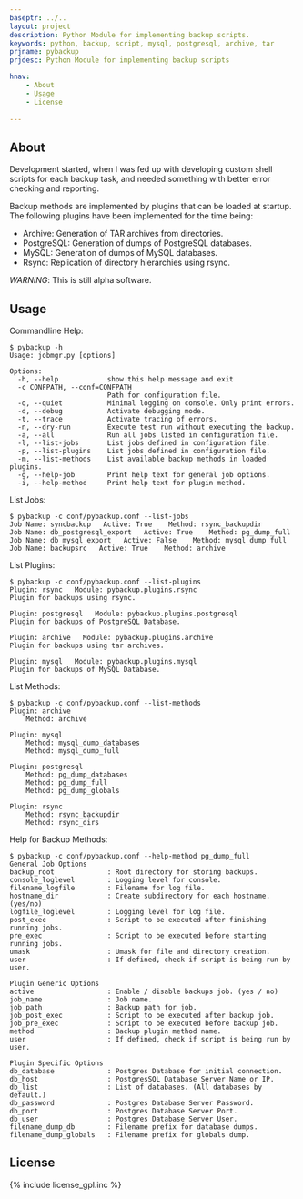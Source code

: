 ```yaml
---
baseptr: ../..
layout: project
description: Python Module for implementing backup scripts.
keywords: python, backup, script, mysql, postgresql, archive, tar
prjname: pybackup
prjdesc: Python Module for implementing backup scripts

hnav:
    - About
    - Usage
    - License
	
---
```



About
-----

Development started, when I was fed up with developing custom shell scripts for 
each backup task, and needed something with better error checking and reporting.

Backup methods are implemented by plugins that can be loaded at startup. The 
following plugins have been implemented for the time being:
* Archive: Generation of TAR archives from directories.
* PostgreSQL: Generation of dumps of PostgreSQL databases.
* MySQL: Generation of dumps of MySQL databases.
* Rsync: Replication of directory hierarchies using rsync.

*WARNING*: This is still alpha software.


Usage
-----

Commandline Help:

	$ pybackup -h
	Usage: jobmgr.py [options]
	
	Options:
	  -h, --help            show this help message and exit
	  -c CONFPATH, --conf=CONFPATH
	                        Path for configuration file.
	  -q, --quiet           Minimal logging on console. Only print errors.
	  -d, --debug           Activate debugging mode.
	  -t, --trace           Activate tracing of errors.
	  -n, --dry-run         Execute test run without executing the backup.
	  -a, --all             Run all jobs listed in configuration file.
	  -l, --list-jobs       List jobs defined in configuration file.
	  -p, --list-plugins    List jobs defined in configuration file.
	  -m, --list-methods    List available backup methods in loaded plugins.
	  -g, --help-job        Print help text for general job options.
	  -i, --help-method     Print help text for plugin method.
	  

List Jobs:

	$ pybackup -c conf/pybackup.conf --list-jobs
	Job Name: syncbackup   Active: True    Method: rsync_backupdir
	Job Name: db_postgresql_export   Active: True    Method: pg_dump_full
	Job Name: db_mysql_export   Active: False    Method: mysql_dump_full
	Job Name: backupsrc   Active: True    Method: archive
	
	
List Plugins:

	$ pybackup -c conf/pybackup.conf --list-plugins
	Plugin: rsync   Module: pybackup.plugins.rsync
	Plugin for backups using rsync.
	
	Plugin: postgresql   Module: pybackup.plugins.postgresql
	Plugin for backups of PostgreSQL Database.
	
	Plugin: archive   Module: pybackup.plugins.archive
	Plugin for backups using tar archives.
	
	Plugin: mysql   Module: pybackup.plugins.mysql
	Plugin for backups of MySQL Database.


List Methods:

	$ pybackup -c conf/pybackup.conf --list-methods
	Plugin: archive
	    Method: archive
	
	Plugin: mysql
	    Method: mysql_dump_databases
	    Method: mysql_dump_full
	
	Plugin: postgresql
	    Method: pg_dump_databases
	    Method: pg_dump_full
	    Method: pg_dump_globals
	
	Plugin: rsync
	    Method: rsync_backupdir
	    Method: rsync_dirs


Help for Backup Methods:

	$ pybackup -c conf/pybackup.conf --help-method pg_dump_full
	General Job Options
	backup_root             : Root directory for storing backups.
	console_loglevel        : Logging level for console.
	filename_logfile        : Filename for log file.
	hostname_dir            : Create subdirectory for each hostname. (yes/no)
	logfile_loglevel        : Logging level for log file.
	post_exec               : Script to be executed after finishing running jobs.
	pre_exec                : Script to be executed before starting running jobs.
	umask                   : Umask for file and directory creation.
	user                    : If defined, check if script is being run by user.
	
	Plugin Generic Options
	active                  : Enable / disable backups job. (yes / no)
	job_name                : Job name.
	job_path                : Backup path for job.
	job_post_exec           : Script to be executed after backup job.
	job_pre_exec            : Script to be executed before backup job.
	method                  : Backup plugin method name.
	user                    : If defined, check if script is being run by user.
	
	Plugin Specific Options
	db_database             : Postgres Database for initial connection.
	db_host                 : PostgresSQL Database Server Name or IP.
	db_list                 : List of databases. (All databases by default.)
	db_password             : Postgres Database Server Password.
	db_port                 : Postgres Database Server Port.
	db_user                 : Postgres Database Server User.
	filename_dump_db        : Filename prefix for database dumps.
	filename_dump_globals   : Filename prefix for globals dump.


License
-------

{% include license_gpl.inc %}
